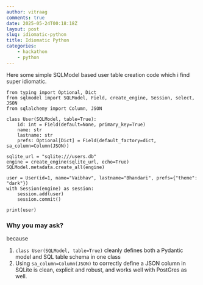 ```yaml
---
author: vitraag
comments: true
date: 2025-05-24T00:18:18Z
layout: post
slug: idiomatic-python
title: Idiomatic Python 
categories:
    - hackathon
    - python
---
```

Here some simple SQLModel based user table creation code which i find super idiomatic. 

```
from typing import Optional, Dict
from sqlmodel import SQLModel, Field, create_engine, Session, select, JSON
from sqlalchemy import Column, JSON

class User(SQLModel, table=True):
    id: int = Field(default=None, primary_key=True)
    name: str
    lastname: str
    prefs: Optional[Dict] = Field(default_factory=dict, sa_column=Column(JSON))

sqlite_url = "sqlite:///users.db"
engine = create_engine(sqlite_url, echo=True)
SQLModel.metadata.create_all(engine)

user = User(id=1, name="Vaibhav", lastname="Bhandari", prefs={"theme": "dark"})
with Session(engine) as session:
    session.add(user)
    session.commit()

print(user)
```

### Why you may ask?
because
1. ```class User(SQLModel, table=True)``` cleanly defines both a Pydantic model and SQL table schema in one class
2. Using ```sa_column=Column(JSON)``` to correctly define a JSON column in SQLite is clean, explicit and robust, and works well with PostGres as well.


